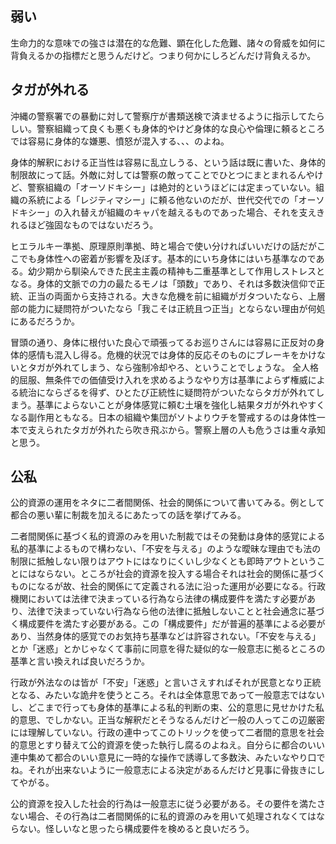 ﻿## 弱い

生命力的な意味での強さは潜在的な危難、顕在化した危難、諸々の脅威を如何に背負えるかの指標だと思うんだけど。つまり何かにしろどんだけ背負えるか。


## タガが外れる

沖縄の警察署での暴動に対して警察庁が書類送検で済ませるように指示してたらしい。警察組織って良くも悪くも身体的やけど身体的な良心や倫理に頼るところでは容易に身体的な嫌悪、憤怒が混入する、、、のよね。

身体的解釈における正当性は容易に乱立しうる、という話は既に書いた、身体的制限故にって話。外敵に対しては警察の敵ってことでひとつにまとまれるんやけど、警察組織の「オーソドキシー」は絶対的というほどには定まっていない。組織の系統による「レジティマシー」に頼る他ないのだが、世代交代での「オーソドキシー」の入れ替えが組織のキャパを越えるものであった場合、それを支えきれるほど強固なものではないだろう。

ヒエラルキー準拠、原理原則準拠、時と場合で使い分ければいいだけの話だがここでも身体性への密着が影響を及ぼす。基本的にいち身体にはいち基準なのである。幼少期から馴染んできた民主主義の精神も二重基準として作用しストレスとなる。身体的文脈での力の最たるモノは「頭数」であり、それは多数決信仰で正統、正当の両面から支持される。大きな危機を前に組織がガタついたなら、上層部の能力に疑問符がついたなら「我こそは正統且つ正当」とならない理由が何処にあるだろうか。

冒頭の通り、身体に根付いた良心で頑張ってるお巡りさんには容易に正反対の身体的感情も混入し得る。危機的状況では身体的反応そのものにブレーキをかけないとタガが外れてしまう、なら強制冷却やろ、ということでしょうな。
全人格的屈服、無条件での価値受け入れを求めるようなやり方は基準によらず権威による統治にならざるを得ず、ひとたび正統性に疑問符がついたならタガが外れてしまう。基準によらないことが身体感覚に頼む土壌を強化し結果タガが外れやすくなる副作用ともなる。日本の組織や集団がソトよりウチを警戒するのは身体性一本で支えられたタガが外れたら吹き飛ぶから。警察上層の人も危うさは重々承知と思う。


## 公私

公的資源の運用をネタに二者間関係、社会的関係について書いてみる。例として都合の悪い輩に制裁を加えるにあたっての話を挙げてみる。

二者間関係に基づく私的資源のみを用いた制裁ではその発動は身体的感覚による私的基準によるもので構わない、「不安を与える」のような曖昧な理由でも法の制限に抵触しない限りはアウトにはなりにくいし少なくとも即時アウトということにはならない。ところが社会的資源を投入する場合それは社会的関係に基づくものになるが故、社会的関係にて定義される法に沿った運用が必要になる。行政機関においては法律で決まっている行為なら法律の構成要件を満たす必要があり、法律で決まっていない行為なら他の法律に抵触しないことと社会通念に基づく構成要件を満たす必要がある。この「構成要件」だが普遍的基準による必要があり、当然身体的感覚でのお気持ち基準などは許容されない。「不安を与える」とか「迷惑」とかじゃなくて事前に同意を得た疑似的な一般意志に拠るところの基準と言い換えれば良いだろうか。

行政が外法なのは皆が「不安」「迷惑」と言いさえすればそれが民意となり正統となる、みたいな詭弁を使うところ。それは全体意思であって一般意志ではないし、どこまで行っても身体的基準による私的判断の束、公的意思に見せかけた私的意思、でしかない。正当な解釈だとそうなるんだけど一般の人ってこの辺厳密には理解していない。行政の連中ってこのトリックを使って二者間的意思を社会的意思とすり替えて公的資源を使った執行し腐るのよねえ。自分らに都合のいい連中集めて都合のいい意見に一時的な操作で誘導して多数決、みたいなやり口でね。それが出来ないように一般意志による決定があるんだけど見事に骨抜きにしてやがる。

公的資源を投入した社会的行為は一般意志に従う必要がある。その要件を満たさない場合、その行為は二者間関係的に私的資源のみを用いて処理されなくてはならない。怪しいなと思ったら構成要件を検めると良いだろう。

